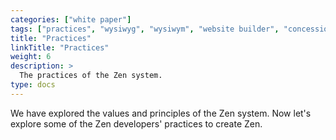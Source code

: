 ```yaml
---
categories: ["white paper"]
tags: ["practices", "wysiwyg", "wysiwym", "website builder", "concession", "scope"]
title: "Practices"
linkTitle: "Practices"
weight: 6
description: >
  The practices of the Zen system.
type: docs
---
```


We have explored the values and principles of the Zen system. Now let's explore some of the Zen developers' practices to create Zen.

